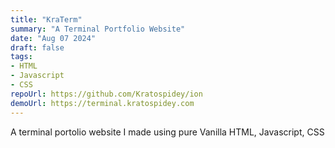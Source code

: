 ```yaml
---
title: "KraTerm"
summary: "A Terminal Portfolio Website"
date: "Aug 07 2024"
draft: false
tags:
- HTML
- Javascript
- CSS
repoUrl: https://github.com/Kratospidey/ion
demoUrl: https://terminal.kratospidey.com
---
```


A terminal portolio website I made using pure Vanilla HTML, Javascript, CSS
